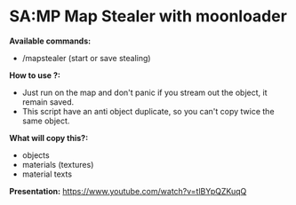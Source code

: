# SA:MP Map Stealer with moonloader

**Available commands:**
- /mapstealer (start or save stealing)

**How to use ?:**
- Just run on the map and don't panic if you stream out the object, it remain saved.
- This script have an anti object duplicate, so you can't copy twice the same object.

**What will copy this?:**
- objects
- materials (textures)
- material texts

**Presentation:**
https://www.youtube.com/watch?v=tlBYpQZKuqQ

